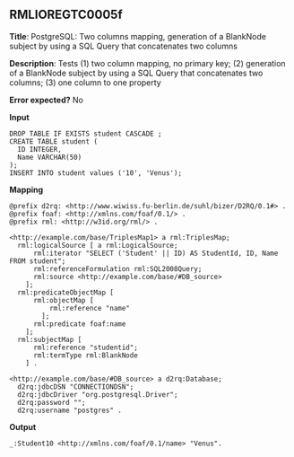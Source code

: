 ## RMLIOREGTC0005f

**Title**: PostgreSQL: Two columns mapping, generation of a BlankNode subject by using a SQL Query that concatenates two columns

**Description**: Tests (1) two column mapping, no primary key; (2) generation of a BlankNode subject by using a SQL Query that concatenates two columns; (3) one column to one property

**Error expected?** No

**Input**
```
DROP TABLE IF EXISTS student CASCADE ;
CREATE TABLE student (
  ID INTEGER,
  Name VARCHAR(50)
);
INSERT INTO student values ('10', 'Venus');

```

**Mapping**
```
@prefix d2rq: <http://www.wiwiss.fu-berlin.de/suhl/bizer/D2RQ/0.1#> .
@prefix foaf: <http://xmlns.com/foaf/0.1/> .
@prefix rml: <http://w3id.org/rml/> .

<http://example.com/base/TriplesMap1> a rml:TriplesMap;
  rml:logicalSource [ a rml:LogicalSource;
      rml:iterator "SELECT ('Student' || ID) AS StudentId, ID, Name FROM student";
      rml:referenceFormulation rml:SQL2008Query;
      rml:source <http://example.com/base/#DB_source>
    ];
  rml:predicateObjectMap [
      rml:objectMap [
          rml:reference "name"
        ];
      rml:predicate foaf:name
    ];
  rml:subjectMap [
      rml:reference "studentid";
      rml:termType rml:BlankNode
    ] .

<http://example.com/base/#DB_source> a d2rq:Database;
  d2rq:jdbcDSN "CONNECTIONDSN";
  d2rq:jdbcDriver "org.postgresql.Driver";
  d2rq:password "";
  d2rq:username "postgres" .

```

**Output**
```
_:Student10 <http://xmlns.com/foaf/0.1/name> "Venus".

```

